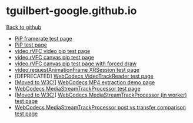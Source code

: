 # tguilbert-google.github.io
[Back to github](https://github.com/tguilbert-google/tguilbert-google.github.io)

* [PiP framerate test page](https://tguilbert-google.github.io/video_raf/pip.html)
* [PiP test page](https://tguilbert-google.github.io/video_raf/choppy_pip.html)
* [video.rVFC video pip test page](https://tguilbert-google.github.io/video_raf/pip_video.html)
* [video.rVFC canvas pip test page](https://tguilbert-google.github.io/video_raf/pip_canvas.html)
* [video.rVFC canvas pip test page with forced draw](https://tguilbert-google.github.io/video_raf/pip_force_draw.html)
* [video.requestAnimationFrame XRSession test page](https://tguilbert-google.github.io/video_raf/xr/video.html)
* \[DEPRECATED\] [WebCodecs VideoTrackReader test page](https://tguilbert-google.github.io/webcodecs/vtr/index.html)
* \[[Moved to W3C!](https://w3c.github.io/webcodecs/samples/mp4-decode/)\] [WebCodecs MP4 extraction demo page](https://tguilbert-google.github.io/webcodecs/mp4/index.html)
* [WebCodecs MediaStreamTrackProcessor test page](https://tguilbert-google.github.io/webcodecs/mstp/index.html)
* \[[Moved to W3C!](https://w3c.github.io/webcodecs/samples/webcam-in-worker/)\] [WebCodecs MediaStreamTrackProcessor (in worker) test page](https://tguilbert-google.github.io/webcodecs/mstp_worker/index.html)
* [WebCodecs MediaStreamTrackProcessor post vs transfer comparison test page](https://tguilbert-google.github.io/webcodecs/mstp_comparison/index.html)
